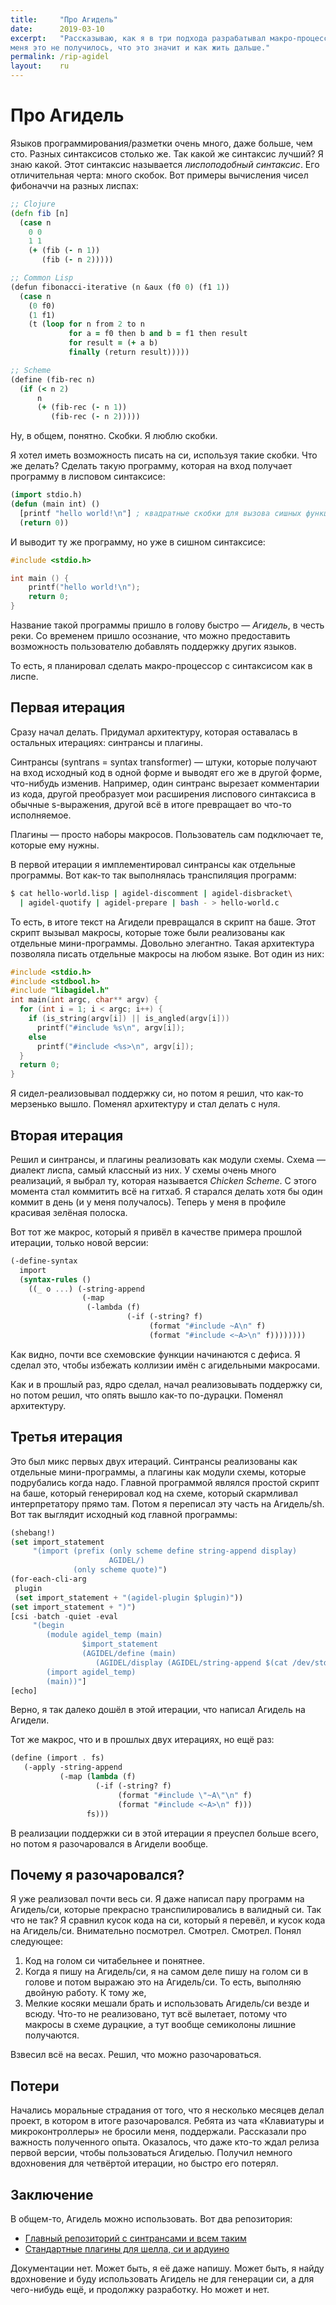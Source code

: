```yaml
---
title:     "Про Агидель"
date:      2019-03-10
excerpt:   "Рассказываю, как я в три подхода разрабатывал макро-процессор, как у
меня это не получилось, что это значит и как жить дальше."
permalink: /rip-agidel
layout:    ru
---
```

# Про Агидель

Языков программирования/разметки очень много, даже больше, чем сто. Разных
синтаксисов столько же. Так какой же синтаксис лучший? Я знаю какой. Этот
синтаксис называется *лиспоподобный синтаксис*. Его отличительная черта: много
скобок. Вот примеры вычисления чисел фибоначчи на разных лиспах:

```clojure
;; Clojure
(defn fib [n]
  (case n
    0 0
    1 1
    (+ (fib (- n 1))
       (fib (- n 2)))))

;; Common Lisp
(defun fibonacci-iterative (n &aux (f0 0) (f1 1))
  (case n
    (0 f0)
    (1 f1)
    (t (loop for n from 2 to n
             for a = f0 then b and b = f1 then result
             for result = (+ a b)
             finally (return result)))))

;; Scheme
(define (fib-rec n)
  (if (< n 2)
      n
      (+ (fib-rec (- n 1))
         (fib-rec (- n 2)))))

```

Ну, в общем, понятно. Скобки. Я люблю скобки.

Я хотел иметь возможность писать на си, используя такие скобки. Что же делать?
Сделать такую программу, которая на вход получает программу в лисповом
синтаксисе:

```lisp
(import stdio.h)
(defun (main int) ()
  [printf "hello world!\n"] ; квадратные скобки для вызова сишных функций
  (return 0))
```

И выводит ту же программу, но уже в сишном синтаксисе:

```c
#include <stdio.h>

int main () {
    printf("hello world!\n");
    return 0;
}
```

Название такой программы пришло в голову быстро — *Агидель*, в честь реки. Со
временем пришло осознание, что можно предоставить возможность пользователю
добавлять поддержку других языков.

То есть, я планировал сделать макро-процессор с синтаксисом как в лиспе.

## Первая итерация

Сразу начал делать. Придумал архитектуру, которая оставалась в остальных
итерациях: синтрансы и плагины.

Синтрансы (syntrans = syntax transformer) — штуки, которые получают на вход
исходный код в одной форме и выводят его же в другой форме, что-нибудь изменив.
Например, один синтранс вырезает комментарии из кода, другой преобразует мои
расширения лиспового синтаксиса в обычные s-выражения, другой всё в итоге
превращает во что-то исполняемое.

Плагины — просто наборы макросов. Пользователь сам подключает те, которые ему
нужны.

В первой итерации я имплементировал синтрансы как отдельные программы. Вот
как-то так выполнялась транспиляция программ:

```bash
$ cat hello-world.lisp | agidel-discomment | agidel-disbracket\
  | agidel-quotify | agidel-prepare | bash - > hello-world.c
```

То есть, в итоге текст на Агидели превращался в скрипт на баше. Этот скрипт
вызывал макросы, которые тоже были реализованы как отдельные мини-программы.
Довольно элегантно. Такая архитектура позволяла писать отдельные макросы на
любом языке. Вот один из них:

```c
#include <stdio.h>
#include <stdbool.h>
#include "libagidel.h"
int main(int argc, char** argv) {
  for (int i = 1; i < argc; i++) {
    if (is_string(argv[i]) || is_angled(argv[i]))
      printf("#include %s\n", argv[i]);
    else
      printf("#include <%s>\n", argv[i]);
  }
  return 0;
}
```

Я сидел-реализовывал поддержку си, но потом я решил, что как-то мерзенько вышло.
Поменял архитектуру и стал делать с нуля.

## Вторая итерация

Решил и синтрансы, и плагины реализовать как модули схемы. Схема — диалект
лиспа, самый классный из них. У схемы очень много реализаций, я выбрал ту,
которая называется *Chicken Scheme*. С этого момента стал коммитить всё на
гитхаб. Я старался делать хотя бы один коммит в день (и у меня получалось).
Теперь у меня в профиле красивая зелёная полоска.

Вот тот же макрос, который я привёл в качестве примера прошлой итерации, только
новой версии:

```scheme
(-define-syntax
  import
  (syntax-rules ()
    ((_ o ...) (-string-append
                (-map
                 (-lambda (f)
                          (-if (-string? f)
                               (format "#include ~A\n" f)
                               (format "#include <~A>\n" f))))))))
```

Как видно, почти все схемовские функции начинаются с дефиса. Я сделал это, чтобы
избежать коллизии имён с агидельными макросами.

Как и в прошлый раз, ядро сделал, начал реализовывать поддержку си, но потом
решил, что опять вышло как-то по-дурацки. Поменял архитектуру.

## Третья итерация

Это был микс первых двух итераций. Синтрансы реализованы как отдельные
мини-программы, а плагины как модули схемы, которые подрубались когда надо.
Главной программой являлся простой скрипт на баше, который генерировал код на
схеме, который скармливал интерпретатору прямо там. Потом я переписал эту часть
на Агидель/sh. Вот так выглядит исходный код главной программы:

```lisp
(shebang!)
(set import_statement
     "(import (prefix (only scheme define string-append display)
                      AGIDEL/)
              (only scheme quote)")
(for-each-cli-arg
 plugin
 (set import_statement + "(agidel-plugin $plugin)"))
(set import_statement + ")")
[csi -batch -quiet -eval
     "(begin
        (module agidel_temp (main)
                $import_statement
                (AGIDEL/define (main)
                   (AGIDEL/display (AGIDEL/string-append $(cat /dev/stdin)))))
        (import agidel_temp)
        (main))"]
[echo]
```

Верно, я так далеко дошёл в этой итерации, что написал Агидель на Агидели.

Тот же макрос, что и в прошлых двух итерациях, но ещё раз:

```scheme
(define (import . fs)
   (-apply -string-append
           (-map (lambda (f)
                   (-if (-string? f)
                        (format "#include \"~A\"\n" f)
                        (format "#include <~A>\n" f)))
                 fs)))
```

В реализации поддержки си в этой итерации я преуспел больше всего, но потом я
разочаровался в Агидели вообще.

## Почему я разочаровался?

Я уже реализовал почти весь си. Я даже написал пару программ на Агидель/си,
которые прекрасно транспилировались в валидный си. Так что не так? Я сравнил
кусок кода на си, который я перевёл, и кусок кода на Агидель/си. Внимательно
посмотрел. Смотрел. Смотрел. Понял следующее:

1. Код на голом си читабельнее и понятнее.
2. Когда я пишу на Агидель/си, я на самом деле пишу на голом си в голове и
   потом выражаю это на Агидель/си. То есть, выполняю двойную работу. К тому
   же,
3. Мелкие косяки мешали брать и использовать Агидель/си везде и всюду. Что-то не
   реализовано, тут всё вылетает, потому что макросы в схеме дурацкие, а тут
   вообще семиколоны лишние получаются.

Взвесил всё на весах. Решил, что можно разочароваться.

## Потери

Начались моральные страдания от того, что я несколько месяцев делал проект, в
котором в итоге разочаровался. Ребята из чата «Клавиатуры и микроконтроллеры» не
бросили меня, поддержали. Рассказали про важность полученного опыта. Оказалось,
что даже кто-то ждал релиза первой версии, чтобы пользоваться Агиделью. Получил
немного вдохновения для четвёртой итерации, но быстро его потерял.

## Заключение

В общем-то, Агидель можно использовать. Вот два репозитория:
- [Главный репозиторий с синтрансами и всем
  таким](https://github.com/bouncepaw/agidel)
- [Стандартные плагины для шелла, си и
  ардуино](https://github.com/bouncepaw/agidel-stdlib)

Документации нет. Может быть, я её даже напишу. Может быть, я найду вдохновение
и буду использовать Агидель не для генерации си, а для чего-нибудь ещё, и
продолжку разработку. Но может и нет.
